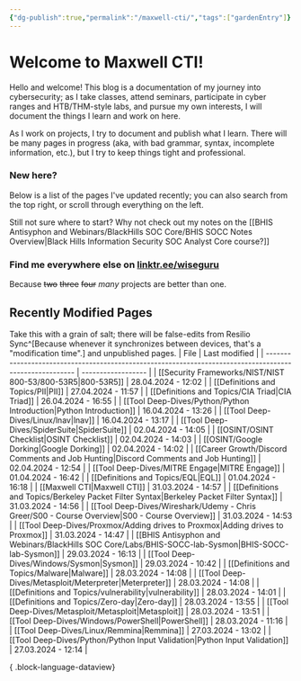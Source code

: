 ```yaml
---
{"dg-publish":true,"permalink":"/maxwell-cti/","tags":["gardenEntry"]}
---
```


# Welcome to Maxwell CTI!

Hello and welcome! This blog is a documentation of my journey into cybersecurity; as I take classes, attend seminars, participate in cyber ranges and HTB/THM-style labs, and pursue my own interests, I will document the things I learn and work on here.

As I work on projects, I try to document and publish what I learn. There will be many pages in progress (aka, with bad grammar, syntax, incomplete information, etc.), but I try to keep things tight and professional.

### New here?
Below is a list of the pages I've updated recently; you can also search from the top right, or scroll through everything on the left.

Still not sure where to start? Why not check out my notes on the [[BHIS Antisyphon and Webinars/BlackHills SOC Core/BHIS SOCC Notes Overview\|Black Hills Information Security SOC Analyst Core course?]] 


### Find me everywhere else on [linktr.ee/wiseguru](https://linktr.ee/wiseguru)
Because ~~two~~ ~~three~~ ~~four~~ *many* projects are better than one.


## Recently Modified Pages
Take this with a grain of salt; there will be false-edits from Resilio Sync^[Because whenever it synchronizes between devices, that's a "modification time".] and unpublished pages.
| File                                                                                                    | Last modified      |
| ------------------------------------------------------------------------------------------------------- | ------------------ |
| [[Security Frameworks/NIST/NIST 800-53/800-53R5\|800-53R5]]                                          | 28.04.2024 - 12:02 |
| [[Definitions and Topics/PII\|PII]]                                                                  | 27.04.2024 - 11:57 |
| [[Definitions and Topics/CIA Triad\|CIA Triad]]                                                      | 26.04.2024 - 16:55 |
| [[Tool Deep-Dives/Python/Python Introduction\|Python Introduction]]                                  | 16.04.2024 - 13:26 |
| [[Tool Deep-Dives/Linux/lnav\|lnav]]                                                                 | 16.04.2024 - 13:17 |
| [[Tool Deep-Dives/SpiderSuite\|SpiderSuite]]                                                         | 02.04.2024 - 14:05 |
| [[OSINT/OSINT Checklist\|OSINT Checklist]]                                                           | 02.04.2024 - 14:03 |
| [[OSINT/Google Dorking\|Google Dorking]]                                                             | 02.04.2024 - 14:02 |
| [[Career Growth/Discord Comments and Job Hunting\|Discord Comments and Job Hunting]]                 | 02.04.2024 - 12:54 |
| [[Tool Deep-Dives/MITRE Engage\|MITRE Engage]]                                                       | 01.04.2024 - 16:42 |
| [[Definitions and Topics/EQL\|EQL]]                                                                  | 01.04.2024 - 16:18 |
| [[Maxwell CTI\|Maxwell CTI]]                                                                         | 31.03.2024 - 14:57 |
| [[Definitions and Topics/Berkeley Packet Filter Syntax\|Berkeley Packet Filter Syntax]]              | 31.03.2024 - 14:56 |
| [[Tool Deep-Dives/Wireshark/Udemy - Chris Greer/S00 - Course Overview\|S00 - Course Overview]]       | 31.03.2024 - 14:53 |
| [[Tool Deep-Dives/Proxmox/Adding drives to Proxmox\|Adding drives to Proxmox]]                       | 31.03.2024 - 14:47 |
| [[BHIS Antisyphon and Webinars/BlackHills SOC Core/Labs/BHIS-SOCC-lab-Sysmon\|BHIS-SOCC-lab-Sysmon]] | 29.03.2024 - 16:13 |
| [[Tool Deep-Dives/Windows/Sysmon\|Sysmon]]                                                           | 29.03.2024 - 10:42 |
| [[Definitions and Topics/Malware\|Malware]]                                                          | 28.03.2024 - 14:08 |
| [[Tool Deep-Dives/Metasploit/Meterpreter\|Meterpreter]]                                              | 28.03.2024 - 14:08 |
| [[Definitions and Topics/vulnerability\|vulnerability]]                                              | 28.03.2024 - 14:01 |
| [[Definitions and Topics/Zero-day\|Zero-day]]                                                        | 28.03.2024 - 13:55 |
| [[Tool Deep-Dives/Metasploit/Metasploit\|Metasploit]]                                                | 28.03.2024 - 13:51 |
| [[Tool Deep-Dives/Windows/PowerShell\|PowerShell]]                                                   | 28.03.2024 - 11:16 |
| [[Tool Deep-Dives/Linux/Remmina\|Remmina]]                                                           | 27.03.2024 - 13:02 |
| [[Tool Deep-Dives/Python/Python Input Validation\|Python Input Validation]]                          | 27.03.2024 - 12:14 |

{ .block-language-dataview}